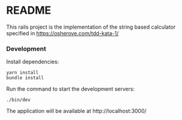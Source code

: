 # README

This rails project is the implementation of the string based calculator specified in https://osherove.com/tdd-kata-1/

### Development
Install dependencies:
```
yarn install
bundle install
```

Run the command to start the development servers:
```
./bin/dev
```
The application will be available at http://localhost:3000/
